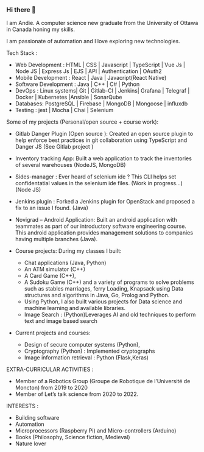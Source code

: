 ### Hi there 👋

<!--
**AnderwanSAM/AnderwanSAM** is a ✨ _special_ ✨ repository because its `README.md` (this file) appears on your GitHub profile.

Here are some ideas to get you started:

- 🔭 I’m currently working on ...
- 🌱 I’m currently learning ...
- 👯 I’m looking to collaborate on ...
- 🤔 I’m looking for help with ...
- 💬 Ask me about ...
- 📫 How to reach me: ...
- 😄 Pronouns: ...
- ⚡ Fun fact: ...
-->

I am Andie. A computer science new graduate from the University of Ottawa in  Canada honing my skills. 

I am passionate of automation and I love exploring new technologies. 

Tech Stack : 
 * Web Development : HTML | CSS | Javascript | TypeScript | Vue Js | Node JS | Express Js | EJS | API | Authentication | OAuth2
 * Mobile Development : React | Java | Javacript(React Native)
 * Software Development : Java | C++ | C# | Python
 * DevOps : Linux systems| Git | Gitlab-CI | Jenkins|  Grafana | Telegraf | Docker | Kubernetes |Ansible | SonarQube 
 * Databases:  PostgreSQL | Firebase | MongoDB | Mongoose | influxdb
 * Testing : jest | Mocha | Chai | Selenium 

 Some of my projects (Personal/open source + course work): 

 * Gitlab Danger Plugin (Open source ): Created an open source plugin to help enforce best practices in git collaboration using TypeScript and Danger JS (See Gitlab project )
 * Inventory tracking App: Built a web application to track the inventories of several warehouses (NodeJS, MongoDB)
 * Sides-manager : Ever heard of selenium ide ? This CLI helps set confidentatial values in the selenium ide files. (Work in progress...) (Node JS)
 * Jenkins plugin : Forked a Jenkins plugin for OpenStack and proposed a fix to an issue I found. (Java)
 * Novigrad – Android Application: Built an android application with teammates as part of our introductory software engineering course. This android application provides management solutions to companies having multiple branches (Java).


 *	Course projects: 	During my classes I built:
 	* Chat applications (Java, Python)
    * An ATM simulator (C++)
    * A Card Game (C++),
    * A Sudoku Game (C++) and a variety of programs to solve problems such as stables marriages, ferry Loading, Knapsack using Data structures and algorithms in Java, Go, Prolog and Python.
    * Using Python, I also built various projects for Data science and machine learning and available libraries.
    * Image Search : (Python)Leverages AI and old techniques to perform text and image based search
 *	Current projects and courses:
    *   Design of secure computer systems (Python),
    * Cryptography (Python) : Implemented cryptographs
    *  Image information retrieval : Python (Flask,Keras)

EXTRA-CURRICULAR ACTIVITIES : 

*	Member of a Robotics Group (Groupe de Robotique de l’Université de Moncton) from 2019 to 2020
*	Member of Let’s talk science from 2020 to 2022.

INTERESTS : 

*  Building software
*  Automation 
* 	Microprocessors (Raspberry Pi) and Micro-controllers (Arduino)
*  Books (Philosophy, Science fiction, Medieval)
*	 Nature lover


